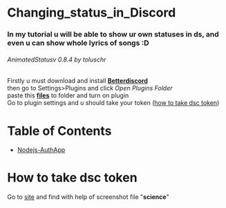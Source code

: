 # Changing_status_in_Discord 

### In my tutorial u will be able to show ur own statuses in ds, and even u can show whole lyrics of songs :D
###### AnimatedStatusv 0.8.4 by toluschr

 
Firstly u must download and install **[Betterdiscord](https://betterdiscord.app/)**</br>then go to Settings>Plugins and click *Open Plugins Folder*</br>paste this **[files](https://downgit.github.io/#/home?url=https://github.com/ManiFast/Changing_status_in_Discord/tree/main/Plugins_files)** to folder and turn on plugin</br>Go to plugin settings and u should take your token ([how to take dsc token](https://discordhelp.net/discord-token))


# Table of Contents  
- [Nodejs-AuthApp](#nodejs-authapp)


# How to take dsc token
Go to [site](https://discordhelp.net/discord-token) and find with help of screenshot file "**science**"
<ing src="https://github.com/ManiFast/Changing_status_in_Discord/blob/main/Photoes/Screenshot%20(116).png" alt="drawing" width="200" height="200"/>
